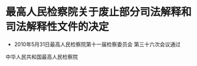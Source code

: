 # 最高人民检察院关于废止部分司法解释和司法解释性文件的决定

- 2010年5月31日最高人民检察院第十一届检察委员会
第三十六次会议通过

<!-- INFO END -->

中华人民共和国最高人民检察院
